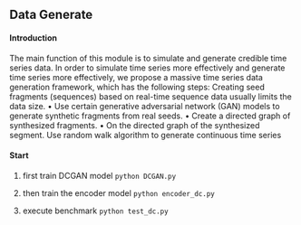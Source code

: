 ## Data Generate

#### Introduction

The main function of this module is to simulate and generate credible time series data.
In order to simulate time series more effectively and generate time series more effectively, we propose a massive time series data generation framework, which has the following steps:
Creating seed fragments (sequences) based on real-time sequence data usually limits the data size.
• Use certain generative adversarial network (GAN) models to generate synthetic fragments from real seeds.
• Create a directed graph of synthesized fragments.
• On the directed graph of the synthesized segment. Use random walk algorithm to generate continuous time series

#### Start

1. first train DCGAN model ``python DCGAN.py``

2. then train the encoder model ``python encoder_dc.py``

3. execute benchmark  ``python test_dc.py``
